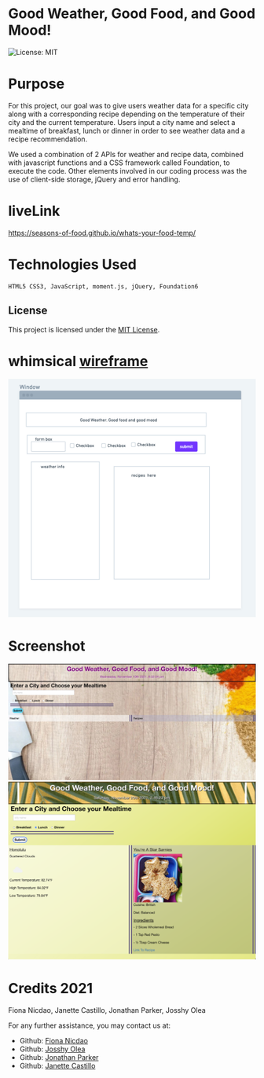 # Good Weather, Good Food, and Good Mood!
 ![License: MIT](<https://img.shields.io/badge/License-MIT-yellow.svg>)
# Purpose

For this project, our goal was to give users weather data for a specific city along with a corresponding recipe depending on the temperature of their city and the current temperature. Users input a city name and select a mealtime of breakfast, lunch or dinner in order to see weather data and a recipe recommendation. 

We used a combination of 2 APIs for weather and recipe data, combined with javascript functions and a CSS framework called Foundation, to execute the code. Other elements involved in our coding process was the use of client-side storage, jQuery and error handling.

# liveLink

https://seasons-of-food.github.io/whats-your-food-temp/

# Technologies Used 
    HTML5 CSS3, JavaScript, moment.js, jQuery, Foundation6
## License 
  This project is licensed under the [MIT License](https://opensource.org/licenses/MIT).

# whimsical [wireframe](https://whimsical.com/groupproject-1-TKLPds47WdxkxpN6YfgMga)
![whimsicalwireframe](./images/whimsical.png)

# Screenshot
![whats-your-food-app](./images/whats-your-food-app.jpg)
![example](./images/project-1-HI.png)

# Credits 2021

Fiona Nicdao, 
Janette Castillo,
Jonathan Parker,
Josshy Olea

For any further assistance, you may contact us at:
* Github: [Fiona Nicdao](<https://github.com/fiona1nicdao>)
* Github: [Josshy Olea](<https://github.com/josshy92>)
* Github: [Jonathan Parker](<https://github.com/jonathanparker21>)
* Github: [Janette Castillo](<https://github.com/jcastillo9>)
